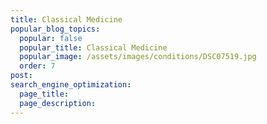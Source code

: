```yaml
---
title: Classical Medicine
popular_blog_topics:
  popular: false
  popular_title: Classical Medicine
  popular_image: /assets/images/conditions/DSC07519.jpg
  order: 7
post:
search_engine_optimization:
  page_title:
  page_description:
---
```


